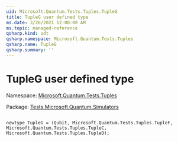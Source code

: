 ```yaml
---
uid: Microsoft.Quantum.Tests.Tuples.TupleG
title: TupleG user defined type
ms.date: 3/26/2021 12:00:00 AM
ms.topic: managed-reference
qsharp.kind: udt
qsharp.namespace: Microsoft.Quantum.Tests.Tuples
qsharp.name: TupleG
qsharp.summary: ''
---
```


# TupleG user defined type

Namespace: [Microsoft.Quantum.Tests.Tuples](xref:Microsoft.Quantum.Tests.Tuples)

Package: [Tests.Microsoft.Quantum.Simulators](https://nuget.org/packages/Tests.Microsoft.Quantum.Simulators)




```qsharp

newtype TupleG = (Qubit, Microsoft.Quantum.Tests.Tuples.TupleF, Microsoft.Quantum.Tests.Tuples.TupleC, Microsoft.Quantum.Tests.Tuples.TupleD);
```

